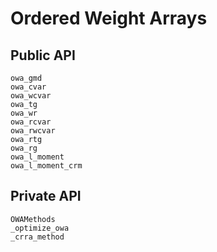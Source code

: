 # Ordered Weight Arrays

## Public API

```@docs
owa_gmd
owa_cvar
owa_wcvar
owa_tg
owa_wr
owa_rcvar
owa_rwcvar
owa_rtg
owa_rg
owa_l_moment
owa_l_moment_crm
```

## Private API

```@docs
OWAMethods
_optimize_owa
_crra_method
```
